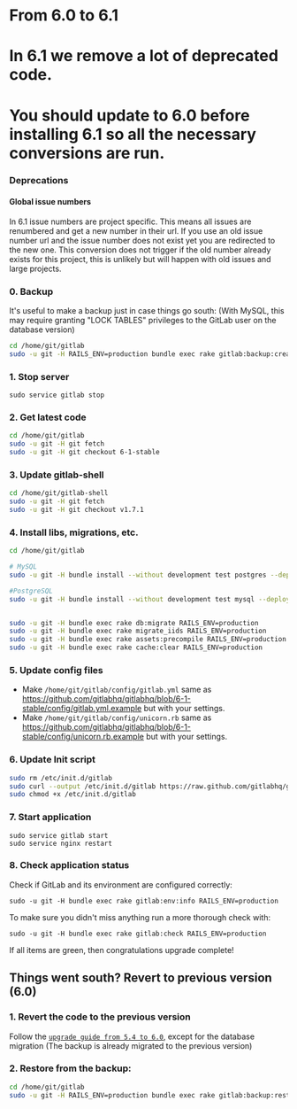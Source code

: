 # From 6.0 to 6.1

# In 6.1 we remove a lot of deprecated code.
# You should update to 6.0 before installing 6.1 so all the necessary conversions are run.

### Deprecations

#### Global issue numbers

In 6.1 issue numbers are project specific. This means all issues are renumbered and get a new number in their url. If you use an old issue number url and the issue number does not exist yet you are redirected to the new one. This conversion does not trigger if the old number already exists for this project, this is unlikely but will happen with old issues and large projects.

### 0. Backup

It's useful to make a backup just in case things go south:
(With MySQL, this may require granting "LOCK TABLES" privileges to the GitLab user on the database version)

```bash
cd /home/git/gitlab
sudo -u git -H RAILS_ENV=production bundle exec rake gitlab:backup:create
```

### 1. Stop server

    sudo service gitlab stop

### 2. Get latest code

```bash
cd /home/git/gitlab
sudo -u git -H git fetch
sudo -u git -H git checkout 6-1-stable
```

### 3. Update gitlab-shell

```bash
cd /home/git/gitlab-shell
sudo -u git -H git fetch
sudo -u git -H git checkout v1.7.1
```

### 4. Install libs, migrations, etc.

```bash
cd /home/git/gitlab

# MySQL
sudo -u git -H bundle install --without development test postgres --deployment

#PostgreSQL
sudo -u git -H bundle install --without development test mysql --deployment


sudo -u git -H bundle exec rake db:migrate RAILS_ENV=production
sudo -u git -H bundle exec rake migrate_iids RAILS_ENV=production
sudo -u git -H bundle exec rake assets:precompile RAILS_ENV=production
sudo -u git -H bundle exec rake cache:clear RAILS_ENV=production
```

### 5. Update config files

* Make `/home/git/gitlab/config/gitlab.yml` same as https://github.com/gitlabhq/gitlabhq/blob/6-1-stable/config/gitlab.yml.example but with your settings.
* Make `/home/git/gitlab/config/unicorn.rb` same as https://github.com/gitlabhq/gitlabhq/blob/6-1-stable/config/unicorn.rb.example but with your settings.

### 6. Update Init script

```bash
sudo rm /etc/init.d/gitlab
sudo curl --output /etc/init.d/gitlab https://raw.github.com/gitlabhq/gitlabhq/6-1-stable/lib/support/init.d/gitlab
sudo chmod +x /etc/init.d/gitlab
```

### 7. Start application

    sudo service gitlab start
    sudo service nginx restart

### 8. Check application status

Check if GitLab and its environment are configured correctly:

    sudo -u git -H bundle exec rake gitlab:env:info RAILS_ENV=production

To make sure you didn't miss anything run a more thorough check with:

    sudo -u git -H bundle exec rake gitlab:check RAILS_ENV=production

If all items are green, then congratulations upgrade complete!

## Things went south? Revert to previous version (6.0)

### 1. Revert the code to the previous version
Follow the [`upgrade guide from 5.4 to 6.0`](5.4-to-6.0.md), except for the database migration 
(The backup is already migrated to the previous version)

### 2. Restore from the backup:

```bash
cd /home/git/gitlab
sudo -u git -H RAILS_ENV=production bundle exec rake gitlab:backup:restore
```
